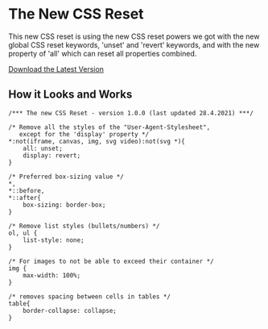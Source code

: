 # The New CSS Reset

This new CSS reset is using the new CSS reset powers we got with the new global CSS reset keywords, 'unset' and 'revert' keywords, and with the new property of 'all' which can reset all properties combined.

[Download the Latest Version](https://github.com/elad2412/the-new-css-reset/blob/main/css/reset.css)

## How it Looks and Works
```
/*** The new CSS Reset - version 1.0.0 (last updated 28.4.2021) ***/

/* Remove all the styles of the "User-Agent-Stylesheet",
   except for the 'display' property */
*:not(iframe, canvas, img, svg video):not(svg *){
    all: unset;
    display: revert;
}

/* Preferred box-sizing value */
*,
*::before,
*::after{
    box-sizing: border-box;
}

/* Remove list styles (bullets/numbers) */
ol, ul {
    list-style: none;
}

/* For images to not be able to exceed their container */
img {
    max-width: 100%;
}

/* removes spacing between cells in tables */
table{
    border-collapse: collapse;
}

```
